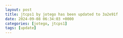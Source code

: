 ```yaml
---
layout: post
title: jtcps1 by jotego has been updated to 3a2e91f
date: 2024-09-08 06:34:03 +0000
categories: [jotego, jtcps1]
tags: [update]
---
```


